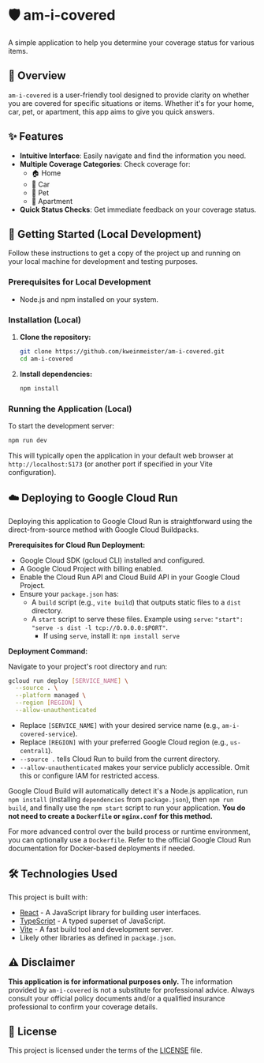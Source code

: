 # 🛡️ am-i-covered

A simple application to help you determine your coverage status for various items.

## 🌟 Overview

`am-i-covered` is a user-friendly tool designed to provide clarity on whether you are covered for specific situations or items. Whether it's for your home, car, pet, or apartment, this app aims to give you quick answers.

## ✨ Features

- **Intuitive Interface**: Easily navigate and find the information you need.
- **Multiple Coverage Categories**: Check coverage for:
  - 🏠 Home
  - 🚗 Car
  - 🐾 Pet
  - 🏢 Apartment
- **Quick Status Checks**: Get immediate feedback on your coverage status.

## 🚀 Getting Started (Local Development)

Follow these instructions to get a copy of the project up and running on your local machine for development and testing purposes.

### Prerequisites for Local Development

- Node.js and npm installed on your system.

### Installation (Local)

1. **Clone the repository:**

    ```bash
    git clone https://github.com/kweinmeister/am-i-covered.git
    cd am-i-covered
    ```

2. **Install dependencies:**

    ```bash
    npm install
    ```

### Running the Application (Local)

To start the development server:

```bash
npm run dev
```

This will typically open the application in your default web browser at `http://localhost:5173` (or another port if specified in your Vite configuration).

## ☁️ Deploying to Google Cloud Run

Deploying this application to Google Cloud Run is straightforward using the direct-from-source method with Google Cloud Buildpacks.

**Prerequisites for Cloud Run Deployment:**

- Google Cloud SDK (gcloud CLI) installed and configured.
- A Google Cloud Project with billing enabled.
- Enable the Cloud Run API and Cloud Build API in your Google Cloud Project.
- Ensure your `package.json` has:
  - A `build` script (e.g., `vite build`) that outputs static files to a `dist` directory.
  - A `start` script to serve these files. Example using `serve`: `"start": "serve -s dist -l tcp://0.0.0.0:$PORT"`.
    - If using `serve`, install it: `npm install serve`

**Deployment Command:**

Navigate to your project's root directory and run:

```bash
gcloud run deploy [SERVICE_NAME] \
  --source . \
  --platform managed \
  --region [REGION] \
  --allow-unauthenticated
```

- Replace `[SERVICE_NAME]` with your desired service name (e.g., `am-i-covered-service`).
- Replace `[REGION]` with your preferred Google Cloud region (e.g., `us-central1`).
- `--source .` tells Cloud Run to build from the current directory.
- `--allow-unauthenticated` makes your service publicly accessible. Omit this or configure IAM for restricted access.

Google Cloud Build will automatically detect it's a Node.js application, run `npm install` (installing `dependencies` from `package.json`), then `npm run build`, and finally use the `npm start` script to run your application. **You do not need to create a `Dockerfile` or `nginx.conf` for this method.**

For more advanced control over the build process or runtime environment, you can optionally use a `Dockerfile`. Refer to the official Google Cloud Run documentation for Docker-based deployments if needed.

## 🛠️ Technologies Used

This project is built with:

- [React](https://reactjs.org/) - A JavaScript library for building user interfaces.
- [TypeScript](https://www.typescriptlang.org/) - A typed superset of JavaScript.
- [Vite](https://vitejs.dev/) - A fast build tool and development server.
- Likely other libraries as defined in `package.json`.

## ⚠️ Disclaimer

**This application is for informational purposes only.** The information provided by `am-i-covered` is not a substitute for professional advice. Always consult your official policy documents and/or a qualified insurance professional to confirm your coverage details.

## 📄 License

This project is licensed under the terms of the [LICENSE](./LICENSE) file.
